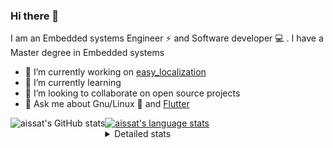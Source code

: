 ### Hi there 👋

I am an Embedded systems Engineer ⚡️ and Software developer 💻 . I have a Master degree in Embedded systems
- 🔭 I’m currently working on [easy_localization](https://pub.dev/packages/easy_localization)
- 🌱 I’m currently learning 
- 👯 I’m looking to collaborate on open source projects
- 💬 Ask me about  Gnu/Linux 🐧 and [Flutter](https://flutter.dev) 

<a href="https://profile-summary-for-github.com/user/aissat">
  <img align="left" height="170px" src="https://github-readme-stats.vercel.app/api?username=aissat&show_icons=true&line_height=27&count_private=true&include_all_commits=true" alt="aissat's GitHub stats"/>
  <img src="https://github-readme-stats.vercel.app/api/top-langs/?username=aissat&hide_langs_below=5&layout=compact" alt="aissat's language stats"/>
</a>

<details>
<summary>Detailed stats</summary>
 

### 🧐 Waka Stats

<!--START_SECTION:waka-->
![Profile Views](http://img.shields.io/badge/Profile%20Views-15-blue)

![Lines of code](https://img.shields.io/badge/From%20Hello%20World%20I%27ve%20Written-334761%20lines%20of%20code-blue)

**🐱 My Github Data** 

> 🏆 360 Contributions in the Year 2021
 > 
> 📦 43.8 kB Used in Github's Storage 
 > 
> 💼 Opted to Hire
 > 
> 📜 145 Public Repositories 
 > 
> 🔑 14 Private Repositories  
 > 
**I'm a Night 🦉** 

```text
🌞 Morning    64 commits     ██░░░░░░░░░░░░░░░░░░░░░░░   8.95% 
🌆 Daytime    94 commits     ███░░░░░░░░░░░░░░░░░░░░░░   13.15% 
🌃 Evening    292 commits    ██████████░░░░░░░░░░░░░░░   40.84% 
🌙 Night      265 commits    █████████░░░░░░░░░░░░░░░░   37.06%

```
📅 **I'm Most Productive on Tuesday** 

```text
Monday       66 commits     ██░░░░░░░░░░░░░░░░░░░░░░░   9.23% 
Tuesday      190 commits    ██████░░░░░░░░░░░░░░░░░░░   26.57% 
Wednesday    93 commits     ███░░░░░░░░░░░░░░░░░░░░░░   13.01% 
Thursday     90 commits     ███░░░░░░░░░░░░░░░░░░░░░░   12.59% 
Friday       85 commits     ███░░░░░░░░░░░░░░░░░░░░░░   11.89% 
Saturday     119 commits    ████░░░░░░░░░░░░░░░░░░░░░   16.64% 
Sunday       72 commits     ██░░░░░░░░░░░░░░░░░░░░░░░   10.07%

```


📊 **This Week I Spent My Time On** 

```text
⌚︎ Time Zone: Africa/Algiers

💬 Programming Languages: 
Dart                     2 hrs 4 mins        ████████████████░░░░░░░░░   65.82% 
JavaScript               1 hr 3 mins         ████████░░░░░░░░░░░░░░░░░   33.89% 
YAML                     0 secs              ░░░░░░░░░░░░░░░░░░░░░░░░░   0.29%

🔥 Editors: 
VS Code                  3 hrs 8 mins        █████████████████████████   100.0%

💻 Operating System: 
Linux                    3 hrs 8 mins        █████████████████████████   100.0%

```

**I Mostly Code in Dart** 

```text
Dart                     20 repos            █████████░░░░░░░░░░░░░░░░   37.04% 
TypeScript               5 repos             ██░░░░░░░░░░░░░░░░░░░░░░░   9.26% 
PHP                      4 repos             █░░░░░░░░░░░░░░░░░░░░░░░░   7.41% 
Vala                     4 repos             █░░░░░░░░░░░░░░░░░░░░░░░░   7.41% 
JavaScript               4 repos             █░░░░░░░░░░░░░░░░░░░░░░░░   7.41%

```


**Timeline**

![Chart not found](https://raw.githubusercontent.com/aissat/aissat/master/charts/bar_graph.png) 


 Last Updated on 04/08/2021
<!--END_SECTION:waka-->

</details>
